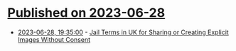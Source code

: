 # [Published on 2023-06-28](index.md)

* [2023-06-28, 19:35:00](https://soylentnews.org/article.pl?sid=23/06/27/1349241&from=rss) - [Jail Terms in UK for Sharing or Creating Explicit Images Without Consent](https://soylentnews.org/article.pl?sid=23/06/27/1349241&from=rss)
